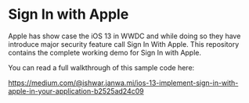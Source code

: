 # Sign In with Apple

Apple has show case the iOS 13 in WWDC and while doing so they have introduce major security feature call Sign In With Apple.
This repository contains the complete working demo for Sign In with Apple.

You can read a full walkthrough of this sample code here:

https://medium.com/@ishwar.janwa.mi/ios-13-implement-sign-in-with-apple-in-your-application-b2525ad24c09
